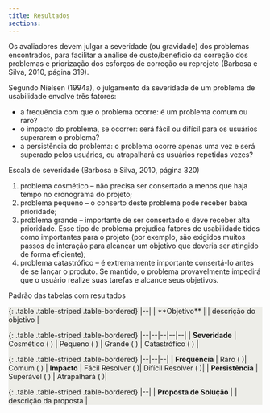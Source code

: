 ```yaml
---
title: Resultados
sections:
---
```


Os avaliadores devem julgar a severidade (ou gravidade) dos problemas encontrados, para facilitar a análise de custo/benefício da correção dos problemas e priorização dos esforços de correção ou reprojeto (Barbosa e Silva, 2010, página 319). 

Segundo Nielsen (1994a), o julgamento da severidade de um problema de usabilidade envolve três fatores:

- a frequência com que o problema ocorre: é um problema comum ou raro?
- o impacto do problema, se ocorrer: será fácil ou difícil para os usuários superarem o problema?
- a persistência do problema: o problema ocorre apenas uma vez e será superado pelos usuários, ou atrapalhará os usuários repetidas vezes?

Escala de severidade (Barbosa e Silva, 2010, página 320)
1. problema cosmético – não precisa ser consertado a menos que haja tempo no
cronograma do projeto;
2. problema pequeno – o conserto deste problema pode receber baixa prioridade;
3. problema grande – importante de ser consertado e deve receber alta prioridade.
Esse tipo de problema prejudica fatores de usabilidade tidos como importantes
para o projeto (por exemplo, são exigidos muitos passos de interação
para alcançar um objetivo que deveria ser atingido de forma eficiente);
4. problema catastrófico – é extremamente importante consertá-lo antes de se
lançar o produto. Se mantido, o problema provavelmente impedirá que o
usuário realize suas tarefas e alcance seus objetivos.

Padrão das tabelas com resultados

<div style='background:#EDEDE8'>
{: .table .table-striped .table-bordered}
|--|
| **Objetivo** |
| descrição do objetivo |

{: .table .table-striped .table-bordered}
|--|--|--|--|--|
| **Severidade** | Cosmético ( ) | Pequeno ( ) | Grande ( ) | Catastrófico ( ) |

{: .table .table-striped .table-bordered}
|--|--|--|
| **Frequência** | Raro ( )| Comum ( )
| **Impacto** | Fácil Resolver ( )| Difícil Resolver ( )|
| **Persistência** | Superável ( ) | Atrapalhará ( )|

{: .table .table-striped .table-bordered}
|--|
| **Proposta de Solução** |
| descrição da proposta |

</div>

